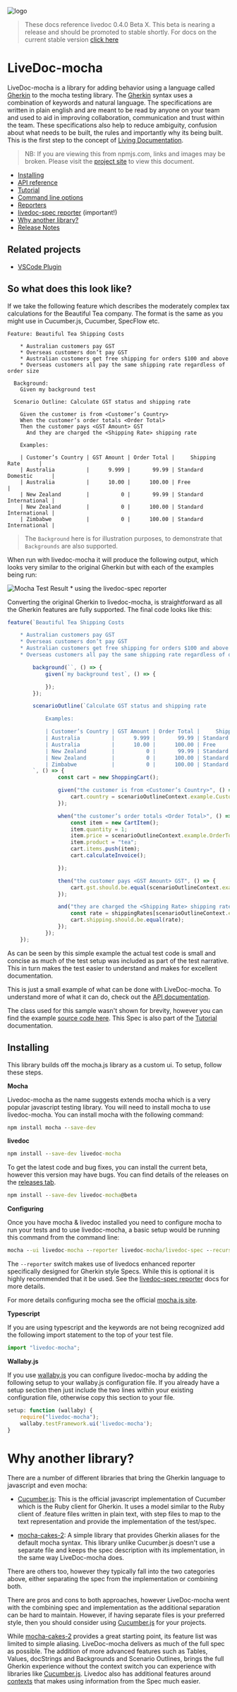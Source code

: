 ![logo](https://github.com/dotnetprofessional/LiveDoc/raw/master/artwork/logo-small.png)

> These docs reference livedoc 0.4.0 Beta X. This beta is nearing a release and should be promoted to stable shortly.
> For docs on the current stable version [click here](https://github.com/dotnetprofessional/LiveDoc/tree/b8ddf23d23ed6b65e7f9f5bb2a9bf14b22809e08/packages/livedoc-mocha) 

# LiveDoc-mocha
LiveDoc-mocha is a library for adding behavior using a language called [Gherkin](https://docs.cucumber.io/gherkin/reference#gherkin) to the mocha testing library. The [Gherkin](https://docs.cucumber.io/gherkin/reference#gherkin) syntax uses a combination of keywords and natural language. The specifications are written in plain english and are meant to be read by anyone on your team and used to aid in improving collaboration, communication and trust within the team. These specifications also help to reduce ambiguity, confusion about what needs to be built, the rules and importantly why its being built. This is the first step to the concept of [Living Documentation](https://leanpub.com/livingdocumentation).

> NB: If you are viewing this from npmjs.com, links and images may be broken. Please visit the [project site](https://github.com/dotnetprofessional/LiveDoc/blob/master/packages/livedoc-mocha#readme) to view this document.

* [Installing](#Installing)
* [API reference](docs/API.md)
* [Tutorial](docs/Tutorial.md) 
* [Command line options](docs/comandline-switches.md)
* [Reporters](docs/Reporters.md)
* [livedoc-spec reporter](docs/livedoc-spec-reporter.md) (important!)
* [Why another library?](README.md#why-another-library)
* [Release Notes](docs/ReleaseNotes.md)

## Related projects
* [VSCode Plugin](https://marketplace.visualstudio.com/items?itemName=dotNetProfessional.livedoc-vscode)

## So what does this look like?
If we take the following feature which describes the moderately complex tax calculations for the Beautiful Tea company.  The format is the same as you might use in Cucumber.js, Cucumber, SpecFlow etc.

```Gherkin
Feature: Beautiful Tea Shipping Costs

    * Australian customers pay GST
    * Overseas customers don’t pay GST
    * Australian customers get free shipping for orders $100 and above
    * Overseas customers all pay the same shipping rate regardless of order size

  Background:
    Given my background test

  Scenario Outline: Calculate GST status and shipping rate

    Given the customer is from <Customer’s Country>
    When the customer’s order totals <Order Total>
    Then the customer pays <GST Amount> GST
      And they are charged the <Shipping Rate> shipping rate

    Examples:

    | Customer’s Country | GST Amount | Order Total |     Shipping Rate      |
    | Australia          |      9.999 |       99.99 | Standard Domestic      |
    | Australia          |      10.00 |      100.00 | Free                   |
    | New Zealand        |          0 |       99.99 | Standard International |
    | New Zealand        |          0 |      100.00 | Standard International |
    | Zimbabwe           |          0 |      100.00 | Standard International |

```
> The `Background` here is for illustration purposes, to demonstrate that `Backgrounds` are also supported.


When run with livedoc-mocha it will produce the following output, which looks very similar to the original Gherkin but with each of the examples being run:

![Mocha Test Result](docs/images/livedoc-spec-default.PNG)
\* using the livedoc-spec reporter

Converting the original Gherkin to livedoc-mocha, is straightforward as all the Gherkin features are fully supported. The final code looks like this:

```ts
feature(`Beautiful Tea Shipping Costs

    * Australian customers pay GST
    * Overseas customers don’t pay GST
    * Australian customers get free shipping for orders $100 and above
    * Overseas customers all pay the same shipping rate regardless of order size`, () => {

        background(``, () => {
            given(`my background test`, () => {

            });
        });

        scenarioOutline(`Calculate GST status and shipping rate

            Examples:

            | Customer’s Country | GST Amount | Order Total |     Shipping Rate      |
            | Australia          |      9.999 |       99.99 | Standard Domestic      |
            | Australia          |      10.00 |      100.00 | Free                   |
            | New Zealand        |          0 |       99.99 | Standard International |
            | New Zealand        |          0 |      100.00 | Standard International |
            | Zimbabwe           |          0 |      100.00 | Standard International |
        `, () => {
                const cart = new ShoppingCart();

                given("the customer is from <Customer’s Country>", () => {
                    cart.country = scenarioOutlineContext.example.CustomersCountry;
                });

                when("the customer’s order totals <Order Total>", () => {
                    const item = new CartItem();
                    item.quantity = 1;
                    item.price = scenarioOutlineContext.example.OrderTotal;
                    item.product = "tea";
                    cart.items.push(item);
                    cart.calculateInvoice();

                });

                then("the customer pays <GST Amount> GST", () => {
                    cart.gst.should.be.equal(scenarioOutlineContext.example.GSTAmount);
                });

                and("they are charged the <Shipping Rate> shipping rate", () => {
                    const rate = shippingRates[scenarioOutlineContext.example.ShippingRate.replace(" ", "")];
                    cart.shipping.should.be.equal(rate);
                });
            });
    });
```

As can be seen by this simple example the actual test code is small and concise as much of the test setup was included as part of the test narrative. This in turn makes the test easier to understand and makes for excellent documentation.

This is just a small example of what can be done with LiveDoc-mocha. To understand more of what it can do, check out the [API documentation](docs/API.md).

The class used for this sample wasn't shown for brevity, however you can find the example [source code here](_src/test/Sample/Tutorial/Tutorial.Spec.ts). This Spec is also part of the [Tutorial](docs/Tutorial.md) documentation.

## Installing
This library builds off the mocha.js library as a custom ui. To setup, follow these steps.

__Mocha__

Livedoc-mocha as the name suggests extends mocha which is a very popular javascript testing library. You will need to install mocha to use livedoc-mocha. You can install mocha with the following command:

``` bat
npm install mocha --save-dev
```

__livedoc__
```bat
npm install --save-dev livedoc-mocha
```
To get the latest code and bug fixes, you can install the current beta, however this version may have bugs. You can find details of the releases on the [releases tab](https://github.com/dotnetprofessional/LiveDoc/releases).
```bat
npm install --save-dev livedoc-mocha@beta
```

__Configuring__

Once you have mocha & livedoc installed you need to configure mocha to run your tests and to use livedoc-mocha, a basic setup would be running this command from the command line:
```bat
mocha --ui livedoc-mocha --reporter livedoc-mocha/livedoc-spec --recursive path-to-my-tests/
```
The `--reporter` switch makes use of livedocs enhanced reporter specifically designed for Gherkin style Specs. While this is optional it is highly recommended that it be used. See the [livedoc-spec reporter](docs/livedoc-spec-reporter.md) docs for more details.

For more details configuring mocha see the official [mocha.js site](http://mochajs.org/).

__Typescript__

If you are using typescript and the keywords are not being recognized add the following import statement to the top of your test file.
```js
import "livedoc-mocha";
```

__Wallaby.js__

If you use [wallaby.js](https://wallabyjs.com/) you can configure livedoc-mocha by adding the following setup to your wallaby.js configuration file. If you already have a setup section then just include the two lines within your existing configuration file, otherwise copy this section to your file.
```js
setup: function (wallaby) {
    require("livedoc-mocha");
    wallaby.testFramework.ui('livedoc-mocha');
}
```

  
# Why another library?
There are a number of different libraries that bring the Gherkin language to javascript and even mocha:

* [Cucumber.js](https://github.com/cucumber/cucumber-js): This is the official javascript implementation of Cucumber which is the Ruby client for Gherkin. It uses a model similar to the Ruby client of .feature files written in plain text, with step files to map to the text representation and provide the implementation of the test/spec.

* [mocha-cakes-2](https://github.com/iensu/mocha-cakes-2): A simple library that provides Gherkin aliases for the default mocha syntax. This library unlike Cucumber.js doesn't use a separate file and keeps the spec description with its implementation, in the same way LiveDoc-mocha does.

There are others too, however they typically fall into the two categories above, either separating the spec from the implementation or combining both.

There are pros and cons to both approaches, however LiveDoc-mocha went with the combining spec and implementation as the additional separation can be hard to maintain. However, if having separate files is your preferred style, then you should consider using [Cucumber.js](https://github.com/cucumber/cucumber-js) for your projects.

While [mocha-cakes-2](https://github.com/iensu/mocha-cakes-2) provides a great starting point, its feature list was limited to simple aliasing. LiveDoc-mocha delivers as much of the full spec as possible. The addition of more advanced features such as Tables, Values, docStrings and Backgrounds and Scenario Outlines, brings the full Gherkin experience without the context switch you can experience with libraries like [Cucumber.js](https://github.com/cucumber/cucumber-js). Livedoc also has additional features around [contexts](docs/API.md#context) that makes using information from the Spec much easier.
